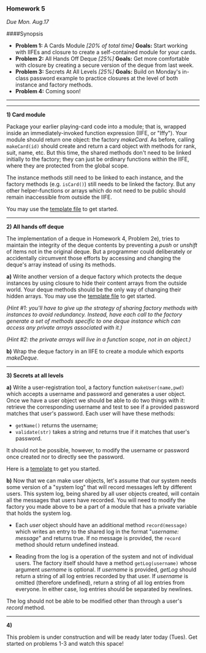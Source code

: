 ### Homework 5

_Due Mon. Aug.17_

####Synopsis

- **Problem 1:** A Cards Module _[20% of total time]_ **Goals:** Start working with IIFEs and closure to create a self-contained module for your cards.
- **Problem 2:** All Hands Off Deque _[25%]_ **Goals:** Get more comfortable with closure by creating a secure version of the deque from last week.
- **Problem 3:** Secrets At All Levels _[25%]_ **Goals:** Build on Monday's in-class password example to practice closures at the level of both instance and factory methods.
- **Problem 4:** Coming soon!

---


---

**1)  Card module**

Package your earlier playing-card code into a module; that is, wrapped inside an immediately-invoked function expression (IIFE, or "Iffy").  Your module should return one object: the factory _makeCard_.  As before, calling `makeCard(id)` should create and return a card object with methods for rank, suit, name, etc.  But this time, the shared methods don't need to be linked initially to the factory; they can just be ordinary functions within the IIFE, where they are protected from the global scope.

The instance methods still need to be linked to each instance, and the factory methods (e.g. `isCard()`) still needs to be linked the factory.  But any other helper-functions or arrays which do not need to be public should remain inaccessible from outside the IIFE.

You may use the [template file](cards4-template.js) to get started.

---

**2)  All hands off deque**

The implementation of a deque in Homework 4, Problem 2e), tries to maintain the integrity of the deque contents by preventing a _push_ or _unshift_ of items not in the original deque.  But a programmer could deliberately or accidentally circumvent those efforts by accessing and changing the deque's array instead of using its methods.  

**a)**
Write another version of a deque factory which protects the deque instances by using closure to hide their content arrays from the outside world.  Your deque methods should be the only way of changing their hidden arrays.  You may use the [template file](deque2-template.js) to get started.

_(Hint #1: you'll have to give up the strategy of sharing factory methods with instances to avoid redundancy.  Instead, have each call to the factory generate a set of methods specific to one deque instance which can access any private arrays associated with it.)_

_(Hint #2: the private arrays will live in a function scope, not in an object.)_

**b)** Wrap the deque factory in an IIFE to create a module which exports _makeDeque_.

---

**3) Secrets at all levels**

**a)**  Write a user-registration tool, a factory function `makeUser(name,pwd)` which accepts a username and password and generates a user object.  Once we have a user object we should be able to do two things with it: retrieve the corresponding username and test to see if a provided password matches that user's password.  Each user will have these methods:

  + `getName()` returns the username;
  + `validate(str)` takes a string and returns true if it matches that user's password.

It should not be possible, however, to modify the username or password once created nor to directly see the password.

Here is a [template](users-template.js) to get you started.

**b)**  Now that we can make user objects, let's assume that our system needs some version of a "system log" that will record messages left by different users. This system log, being shared by all user objects created, will contain all the messages that users have recorded. You will need to modify the factory you made above to be a part of a module that has a private variable that holds the system log.

  + Each *user* object should have an additional method `record(message)` which writes an entry to the shared log in the format "_username: message_" and returns true.  If no message is provided, the `record` method should return undefined instead.

  + Reading from the log is a operation of the system and not of individual users.
  The factory itself should have a method `getLog(username)` whose argument _username_ is optional.  If _username_ is provided, _getLog_ should return a string of all log entries recorded by that user.  If _username_ is omitted (therefore undefined), return a string of all log entries from everyone.  In either case, log entries should be separated by newlines.

The log should not be able to be modified other than through a user's _record_ method.

---

**4)**

This problem is under construction and will be ready later today (Tues).  Get started on problems 1-3 and watch this space!
